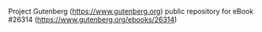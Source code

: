 Project Gutenberg (https://www.gutenberg.org) public repository for eBook #26314 (https://www.gutenberg.org/ebooks/26314)
